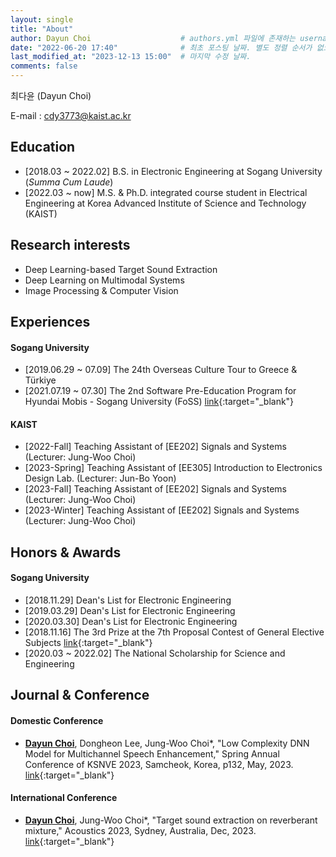 ```yaml
---
layout: single
title: "About"
author: Dayun Choi                    # authors.yml 파일에 존재하는 username 값
date: "2022-06-20 17:40"              # 최초 포스팅 날짜. 별도 정렬 순서가 없으면 이 값으로 정렬됨. 파일명에 기록되어있다면 생략 가능.
last_modified_at: "2023-12-13 15:00"  # 마지막 수정 날짜.
comments: false
---
```


최다윤 (Dayun Choi)  
<!-- Mobile : (+82) 010-4948-2139   -->
E-mail : cdy3773@kaist.ac.kr


## Education
<!-- - \[2014.03 ~ 2017.02\]  Sewon Highschool -->
- \[2018.03 ~ 2022.02\]  B.S. in Electronic Engineering at Sogang University (_Summa Cum Laude_)
- \[2022.03 ~ now\]      M.S. & Ph.D. integrated course student in Electrical Engineering at Korea Advanced Institute of Science and Technology (KAIST)


## Research interests
- Deep Learning-based Target Sound Extraction
- Deep Learning on Multimodal Systems
- Image Processing & Computer Vision


## Experiences
#### Sogang University
- \[2019.06.29 ~ 07.09\]  The 24th Overseas Culture Tour to Greece & Türkiye
- \[2021.07.19 ~ 07.30\]  The 2nd Software Pre-Education Program for Hyundai Mobis - Sogang University (FoSS) [link](https://jewel-emmental-07f.notion.site/FoSS-2-SW-1550c601fff34920a9844514472474d0){:target="_blank"}

#### KAIST
- \[2022-Fall\]  Teaching Assistant of \[EE202\] Signals and Systems (Lecturer: Jung-Woo Choi)
- \[2023-Spring\]  Teaching Assistant of \[EE305\] Introduction to Electronics Design Lab. (Lecturer: Jun-Bo Yoon)
- \[2023-Fall\]  Teaching Assistant of \[EE202\] Signals and Systems (Lecturer: Jung-Woo Choi)
- \[2023-Winter\]  Teaching Assistant of \[EE202\] Signals and Systems (Lecturer: Jung-Woo Choi)


## Honors & Awards
#### Sogang University
- \[2018.11.29\]  Dean's List for Electronic Engineering
- \[2019.03.29\]  Dean's List for Electronic Engineering
- \[2020.03.30\]  Dean's List for Electronic Engineering
- \[2018.11.16\]  The 3rd Prize at the 7th Proposal Contest of General Elective Subjects [link](http://wholeperson.sogang.ac.kr/front/boardlist.do?bbsconfig=1){:target="_blank"}
- \[2020.03 ~ 2022.02\]  The National Scholarship for Science and Engineering


## Journal & Conference
#### Domestic Conference
- **<U>Dayun Choi</U>**, Dongheon Lee, Jung-Woo Choi*, "Low Complexity DNN Model for Multichannel Speech Enhancement," Spring Annual Conference of KSNVE 2023, Samcheok, Korea, p132, May, 2023. [link](https://conf.ksnve.or.kr/2023s/){:target="_blank"}

#### International Conference
- **<U>Dayun Choi</U>**, Jung-Woo Choi*, "Target sound extraction on reverberant mixture," Acoustics 2023, Sydney, Australia, Dec, 2023. [link](https://doi.org/10.1121/10.0023494){:target="_blank"}